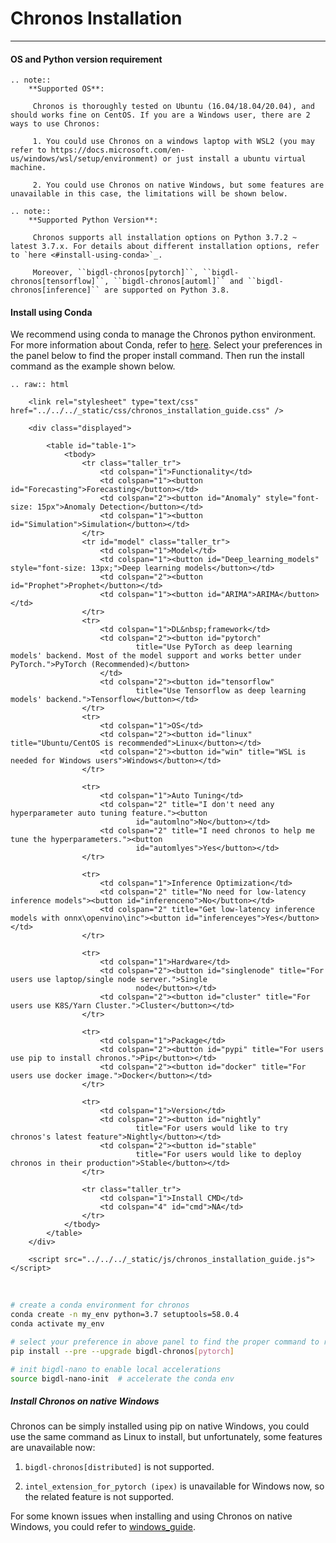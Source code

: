 # Chronos Installation

---

#### OS and Python version requirement


```eval_rst
.. note::
    **Supported OS**:

     Chronos is thoroughly tested on Ubuntu (16.04/18.04/20.04), and should works fine on CentOS. If you are a Windows user, there are 2 ways to use Chronos:
     
     1. You could use Chronos on a windows laptop with WSL2 (you may refer to https://docs.microsoft.com/en-us/windows/wsl/setup/environment) or just install a ubuntu virtual machine.

     2. You could use Chronos on native Windows, but some features are unavailable in this case, the limitations will be shown below.
```
```eval_rst
.. note::
    **Supported Python Version**:

     Chronos supports all installation options on Python 3.7.2 ~ latest 3.7.x. For details about different installation options, refer to `here <#install-using-conda>`_.

     Moreover, ``bigdl-chronos[pytorch]``, ``bigdl-chronos[tensorflow]``, ``bigdl-chronos[automl]`` and ``bigdl-chronos[inference]`` are supported on Python 3.8.
```



#### Install using Conda

We recommend using conda to manage the Chronos python environment. For more information about Conda, refer to [here](https://docs.conda.io/en/latest/miniconda.html#).
Select your preferences in the panel below to find the proper install command. Then run the install command as the example shown below.


```eval_rst
.. raw:: html

    <link rel="stylesheet" type="text/css" href="../../../_static/css/chronos_installation_guide.css" />

    <div class="displayed">

        <table id="table-1">
            <tbody>
                <tr class="taller_tr">
                    <td colspan="1">Functionality</td>
                    <td colspan="1"><button id="Forecasting">Forecasting</button></td>
                    <td colspan="2"><button id="Anomaly" style="font-size: 15px">Anomaly Detection</button></td>
                    <td colspan="1"><button id="Simulation">Simulation</button></td>
                </tr>
                <tr id="model" class="taller_tr">
                    <td colspan="1">Model</td>
                    <td colspan="1"><button id="Deep_learning_models" style="font-size: 13px;">Deep learning models</button></td>
                    <td colspan="2"><button id="Prophet">Prophet</button></td>
                    <td colspan="1"><button id="ARIMA">ARIMA</button></td>
                </tr>
                <tr>
                    <td colspan="1">DL&nbsp;framework</td>
                    <td colspan="2"><button id="pytorch"
                            title="Use PyTorch as deep learning models' backend. Most of the model support and works better under PyTorch.">PyTorch (Recommended)</button>
                    </td>
                    <td colspan="2"><button id="tensorflow"
                            title="Use Tensorflow as deep learning models' backend.">Tensorflow</button></td>
                </tr>
                <tr>
                    <td colspan="1">OS</td>
                    <td colspan="2"><button id="linux" title="Ubuntu/CentOS is recommended">Linux</button></td>
                    <td colspan="2"><button id="win" title="WSL is needed for Windows users">Windows</button></td>
                </tr>

                <tr>
                    <td colspan="1">Auto Tuning</td>
                    <td colspan="2" title="I don't need any hyperparameter auto tuning feature."><button
                            id="automlno">No</button></td>
                    <td colspan="2" title="I need chronos to help me tune the hyperparameters."><button
                            id="automlyes">Yes</button></td>
                </tr>

                <tr>
                    <td colspan="1">Inference Optimization</td>
                    <td colspan="2" title="No need for low-latency inference models"><button id="inferenceno">No</button></td>
                    <td colspan="2" title="Get low-latency inference models with onnx\openvino\inc"><button id="inferenceyes">Yes</button></td>
                </tr>

                <tr>
                    <td colspan="1">Hardware</td>
                    <td colspan="2"><button id="singlenode" title="For users use laptop/single node server.">Single
                            node</button></td>
                    <td colspan="2"><button id="cluster" title="For users use K8S/Yarn Cluster.">Cluster</button></td>
                </tr>

                <tr>
                    <td colspan="1">Package</td>
                    <td colspan="2"><button id="pypi" title="For users use pip to install chronos.">Pip</button></td>
                    <td colspan="2"><button id="docker" title="For users use docker image.">Docker</button></td>
                </tr>

                <tr>
                    <td colspan="1">Version</td>
                    <td colspan="2"><button id="nightly"
                            title="For users would like to try chronos's latest feature">Nightly</button></td>
                    <td colspan="2"><button id="stable"
                            title="For users would like to deploy chronos in their production">Stable</button></td>
                </tr>

                <tr class="taller_tr">
                    <td colspan="1">Install CMD</td>
                    <td colspan="4" id="cmd">NA</td>
                </tr>
            </tbody>
        </table>
    </div>

    <script src="../../../_static/js/chronos_installation_guide.js"></script>
```

</br>


```bash
# create a conda environment for chronos
conda create -n my_env python=3.7 setuptools=58.0.4
conda activate my_env

# select your preference in above panel to find the proper command to replace the below command, e.g.
pip install --pre --upgrade bigdl-chronos[pytorch]

# init bigdl-nano to enable local accelerations
source bigdl-nano-init  # accelerate the conda env
```

##### Install Chronos on native Windows

Chronos can be simply installed using pip on native Windows, you could use the same command as Linux to install, but unfortunately, some features are unavailable now:

1. `bigdl-chronos[distributed]` is not supported.

2. `intel_extension_for_pytorch (ipex)` is unavailable for Windows now, so the related feature is not supported.

For some known issues when installing and using Chronos on native Windows, you could refer to [windows_guide](https://bigdl.readthedocs.io/en/latest/doc/Chronos/Howto/windows_guide.html).